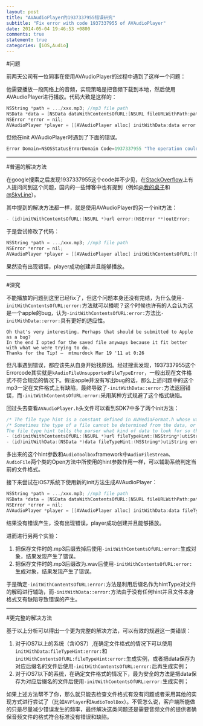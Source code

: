 ```yaml
---
layout: post
title: "AVAudioPlayer的1937337955错误研究"
subtitle: "Fix error with code 1937337955 of AVAudioPlayer"
date: 2014-05-04 19:46:53 +0800
comments: true
statement: true
categories: [iOS,Audio]
---
```


#问题

前两天公司有一位同事在使用AVAudioPlayer的过程中遇到了这样一个问题：

他需要播放一段网络上的音频，实现策略是把音频下载到本地，然后使用AVAudioPlayer进行播放。代码大致是这样的：

```objective-c
NSString *path = .../xxx.mp3; //mp3 file path
NSData *data = [NSData dataWithContentsOfURL:[NSURL fileURLWithPath:path]];
NSError *error = nil;
AVAudioPlayer *player = [[AVAudioPlayer alloc] initWithData:data error:&error];
```

但他在init AVAudioPlayer时遇到了下面的错误。

```objective-c
Error Domain=NSOSStatusErrorDomain Code=1937337955 "The operation couldn’t be completed. (OSStatus error 1937337955.)"
```

----------

#普遍的解决方法

在google搜索之后发现1937337955这个code并不少见，在[StackOverflow](http://stackoverflow.com/questions/4901709/iphone-avaudioplayer-unsupported-file-type)上有人提问问到这个问题，国内的一些博客中也有提到（例如[@我的桌子](http://zhu340381425.blog.163.com/blog/static/75952514201192021013852)和[@SkyLine](http://blog.sina.com.cn/s/blog_7cb9b3b80101d8ap.html)）。

其中提到的解决方法都一样，就是使用AVAudioPlayer的另一个init方法：

```objective-c
- (id)initWithContentsOfURL:(NSURL *)url error:(NSError **)outError;
```
于是尝试修改了代码：

```objective-c
NSString *path = .../xxx.mp3; //mp3 file path
NSError *error = nil;
AVAudioPlayer *player = [[AVAudioPlayer alloc] initWithContentsOfURL:[NSURL fileURLWithPath:path] error:&error];
```
果然没有出现错误，player成功创建并且能够播放。

----------

#深究

不能播放的问题到这里已经fix了，但这个问题本身还没有完结，为什么使用`-initWithContentsOfURL:error:`方法就可以播呢？这个时候也许有的人会认为这是一个apple的bug，认为`-initWithContentsOfURL:error:`方法比`-initWithData::error:`具有更好的适应性。


	Oh that's very interesting. Perhaps that should be submitted to Apple as a bug? 
	In the end I opted for the saved file anyways because it fit better with what we were trying to do. 
	Thanks for the Tip! –  mtmurdock Mar 19 '11 at 0:26


但凡事遇到错误，都应该先从自身开始找原因。经过搜索发现，1937337955这个Errorcode其实就是`kAudioFileUnsupportedFileTypeError`，一般出现在文件格式不符合规范的情况下。假设apple并没有写出bug的话，那么上述问题中的这个mp3一定在文件格式上有缺陷，最终导致了`-initWithData::error:`方法返回错误，而`-initWithContentsOfURL:error:`采用某种方式规避了这个格式缺陷。

回过头去查看`AVAudioPlayer.h`头文件可以看到SDK7中多了两个init方法：

```objective-c
/* The file type hint is a constant defined in AVMediaFormat.h whose value is a UTI for a file format. e.g. AVFileTypeAIFF. */
/* Sometimes the type of a file cannot be determined from the data, or it is actually corrupt.
The file type hint tells the parser what kind of data to look for so that files which are not self identifying or possibly even corrupt can be successfully parsed. */
- (id)initWithContentsOfURL:(NSURL *)url fileTypeHint:(NSString*)utiString error:(NSError **)outError NS_AVAILABLE(10_9, 7_0);
- (id)initWithData:(NSData *)data fileTypeHint:(NSString*)utiString error:(NSError **)outError NS_AVAILABLE(10_9, 7_0);
```

多出来的这个hint参数和`AudioToolbox`framework中`AudioFileStream`、`AudioFile`两个类的Open方法中所使用的hint参数作用一样，可以辅助系统判定当前的文件格式。

接下来尝试在iOS7系统下使用新的init方法生成AVAudioPlayer：

```objective-c
NSString *path = .../xxx.mp3; //mp3 file path
NSData *data = [NSData dataWithContentsOfURL:[NSURL fileURLWithPath:path]];
NSError *error = nil;
AVAudioPlayer *player = [[AVAudioPlayer alloc] initWithData:data fileTypeHint:AVFileTypeMPEGLayer3 error:&error];
```

结果没有错误产生，没有出现错误，player成功创建并且能够播放。

进而进行另两个实验：

1. 把保存文件时的.mp3后缀去掉后使用`-initWithContentsOfURL:error:`生成对象，结果发现产生了错误。
2. 把保存文件时的.mp3后缀改为.wav后使用`-initWithContentsOfURL:error:`生成对象，结果发现产生了错误。

于是确定`-initWithContentsOfURL:error:`方法是利用后缀名作为hintType对文件的解码进行辅助，而`-initWithData::error:`方法由于没有任何hint并且文件本身格式又有缺陷导致错误的产生。

----------

#更完整的解决方法

基于以上分析可以得出一个更为完整的解决方法，可以有效的规避这一类错误：

1. 对于iOS7以上的系统（含iOS7）,在确定文件格式的情况下可以使用`initWithData:fileTypeHint:error:`和`initWithContentsOfURL:fileTypeHint:error:`生成实例，或者把data保存为对应后缀名的文件后使用`-initWithContentsOfURL:error:`后再生成实例；
2. 对于iOS7以下的系统，在确定文件格式的情况下，最为安全的方法是把data保存为对应后缀名的文件后使用`-initWithContentsOfURL:error:`生成实例；

如果上述方法帮不了你，那么就只能去检查文件格式有没有问题或者采用其他的实现方式进行尝试了（比如`AVPlayer`和`AudioToolBox`）。不管怎么说，客户端所能做的只是尽量减少错误发生的频率，最终解决这类问题还是需要音频文件的提供者确保音频文件的格式符合标准没有错误和缺陷。
